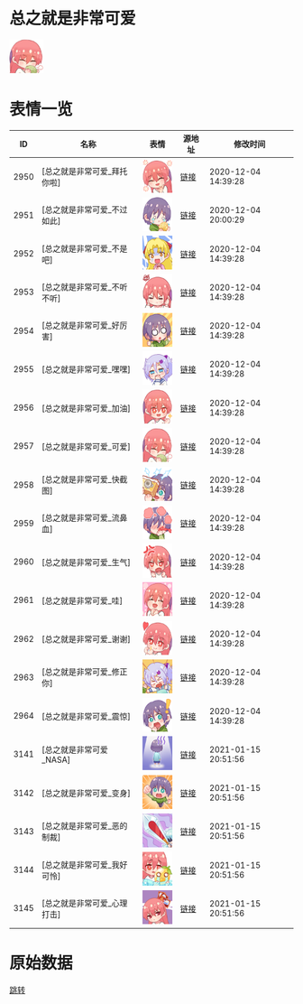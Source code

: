 # 总之就是非常可爱

<img src="./cover.png" height="60" alt="cover" />

# 表情一览

|ID|名称|表情|源地址|修改时间|
|----|----|----|----|----|
|2950|[总之就是非常可爱_拜托你啦]|<img src="./pic/002950_%5B总之就是非常可爱_拜托你啦%5D.png" height="60" alt="拜托你啦"/>|[链接](http://i0.hdslb.com/bfs/emote/3b97066b33ca649d2a5f38c589870c99fbd347e0.png)|2020-12-04 14:39:28|
|2951|[总之就是非常可爱_不过如此]|<img src="./pic/002951_%5B总之就是非常可爱_不过如此%5D.png" height="60" alt="不过如此"/>|[链接](http://i0.hdslb.com/bfs/emote/c13c4a0583c0608f5c5917b549353333f912b357.png)|2020-12-04 20:00:29|
|2952|[总之就是非常可爱_不是吧]|<img src="./pic/002952_%5B总之就是非常可爱_不是吧%5D.png" height="60" alt="不是吧"/>|[链接](http://i0.hdslb.com/bfs/emote/182c7329d45653e511ab328def8fd1b68e548c3d.png)|2020-12-04 14:39:28|
|2953|[总之就是非常可爱_不听不听]|<img src="./pic/002953_%5B总之就是非常可爱_不听不听%5D.png" height="60" alt="不听不听"/>|[链接](http://i0.hdslb.com/bfs/emote/a933fef92d89cace07e3ab1f8908f3d9ee6ccde2.png)|2020-12-04 14:39:28|
|2954|[总之就是非常可爱_好厉害]|<img src="./pic/002954_%5B总之就是非常可爱_好厉害%5D.png" height="60" alt="好厉害"/>|[链接](http://i0.hdslb.com/bfs/emote/04c3b75716f8c6fe70c92d3a61799d2f569159da.png)|2020-12-04 14:39:28|
|2955|[总之就是非常可爱_嘿嘿]|<img src="./pic/002955_%5B总之就是非常可爱_嘿嘿%5D.png" height="60" alt="嘿嘿"/>|[链接](http://i0.hdslb.com/bfs/emote/5f2271b22ade6eaa711a6baa4a961ef882c31b70.png)|2020-12-04 14:39:28|
|2956|[总之就是非常可爱_加油]|<img src="./pic/002956_%5B总之就是非常可爱_加油%5D.png" height="60" alt="加油"/>|[链接](http://i0.hdslb.com/bfs/emote/778c2877aec5e2f4ec55f6de8cd370c385f87af9.png)|2020-12-04 14:39:28|
|2957|[总之就是非常可爱_可爱]|<img src="./pic/002957_%5B总之就是非常可爱_可爱%5D.png" height="60" alt="可爱"/>|[链接](http://i0.hdslb.com/bfs/emote/fda18e155e297862f04ab8a9e297db158290e43c.png)|2020-12-04 14:39:28|
|2958|[总之就是非常可爱_快截图]|<img src="./pic/002958_%5B总之就是非常可爱_快截图%5D.png" height="60" alt="快截图"/>|[链接](http://i0.hdslb.com/bfs/emote/615b5e6b98b7a959f0f619253c81c0f4741180de.png)|2020-12-04 14:39:28|
|2959|[总之就是非常可爱_流鼻血]|<img src="./pic/002959_%5B总之就是非常可爱_流鼻血%5D.png" height="60" alt="流鼻血"/>|[链接](http://i0.hdslb.com/bfs/emote/555f0fb60b37325a4fb5d89a70abb1b8a83cf32a.png)|2020-12-04 14:39:28|
|2960|[总之就是非常可爱_生气]|<img src="./pic/002960_%5B总之就是非常可爱_生气%5D.png" height="60" alt="生气"/>|[链接](http://i0.hdslb.com/bfs/emote/ab8aa476460ee4e03ba259bd0b985e69535ad566.png)|2020-12-04 14:39:28|
|2961|[总之就是非常可爱_哇]|<img src="./pic/002961_%5B总之就是非常可爱_哇%5D.png" height="60" alt="哇"/>|[链接](http://i0.hdslb.com/bfs/emote/ddfe81f95c001facd3e4222463c3592100c45a99.png)|2020-12-04 14:39:28|
|2962|[总之就是非常可爱_谢谢]|<img src="./pic/002962_%5B总之就是非常可爱_谢谢%5D.png" height="60" alt="谢谢"/>|[链接](http://i0.hdslb.com/bfs/emote/cafafff93e24ce9be4126f94d3089afcb9df45d0.png)|2020-12-04 14:39:28|
|2963|[总之就是非常可爱_修正你]|<img src="./pic/002963_%5B总之就是非常可爱_修正你%5D.png" height="60" alt="修正你"/>|[链接](http://i0.hdslb.com/bfs/emote/89072221a754c9a75e45cb030593f569148700fd.png)|2020-12-04 14:39:28|
|2964|[总之就是非常可爱_震惊]|<img src="./pic/002964_%5B总之就是非常可爱_震惊%5D.png" height="60" alt="震惊"/>|[链接](http://i0.hdslb.com/bfs/emote/289a1ea69a4abdbf105ae232c5bf87b8adc0e28d.png)|2020-12-04 14:39:28|
|3141|[总之就是非常可爱_NASA]|<img src="./pic/003141_%5B总之就是非常可爱_NASA%5D.png" height="60" alt="NASA"/>|[链接](http://i0.hdslb.com/bfs/emote/9e92b8af88ba2fe0141ac999e56e31d799a36a58.png)|2021-01-15 20:51:56|
|3142|[总之就是非常可爱_变身]|<img src="./pic/003142_%5B总之就是非常可爱_变身%5D.png" height="60" alt="变身"/>|[链接](http://i0.hdslb.com/bfs/emote/106db030c896e7fd50855a08fbf98e44ea9afc5f.png)|2021-01-15 20:51:56|
|3143|[总之就是非常可爱_恶的制裁]|<img src="./pic/003143_%5B总之就是非常可爱_恶的制裁%5D.png" height="60" alt="恶的制裁"/>|[链接](http://i0.hdslb.com/bfs/emote/0a721da4f2f34dbbb16fdec1a95c449618ecd2a8.png)|2021-01-15 20:51:56|
|3144|[总之就是非常可爱_我好可怜]|<img src="./pic/003144_%5B总之就是非常可爱_我好可怜%5D.png" height="60" alt="我好可怜"/>|[链接](http://i0.hdslb.com/bfs/emote/8f4cd41b98cfcc7c6155b56b2b701c645a00fe25.png)|2021-01-15 20:51:56|
|3145|[总之就是非常可爱_心理打击]|<img src="./pic/003145_%5B总之就是非常可爱_心理打击%5D.png" height="60" alt="心理打击"/>|[链接](http://i0.hdslb.com/bfs/emote/0d239d93f3efee34971194d57c5e443b08fee66c.png)|2021-01-15 20:51:56|

# 原始数据

[跳转](./raw.json)

